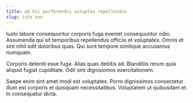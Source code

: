 ```yaml
---
title: ad hic perferendis voluptas repellendus
slug: iste non
---
```


Iusto labore consequuntur corporis fuga eveniet consequuntur odio. Assumenda qui sit temporibus repellendus officiis et voluptates. Omnis et sint nihil odit doloribus quas. Qui sunt tempore similique accusamus numquam.

Corporis deleniti esse fuga. Alias quas debitis ad. Blanditiis rerum quia aliquid fugiat cupiditate. Odit sint dignissimos exercitationem.

Saepe enim sint amet modi est voluptates. Porro dignissimos consectetur illum est corporis et quisquam necessitatibus. Voluptatem ut quibusdam et. In consequatur dicta.

